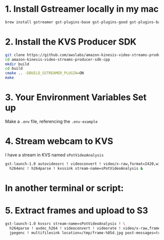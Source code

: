 # 1. Install Gstreamer locally in my mac
```bash
brew install gstreamer gst-plugins-base gst-plugins-good gst-plugins-bad gst-plugins-ugly
```

# 2. Install the KVS Producer SDK 
```bash
git clone https://github.com/awslabs/amazon-kinesis-video-streams-producer-sdk-cpp.git
cd amazon-kinesis-video-streams-producer-sdk-cpp
mkdir build
cd build
cmake .. -DBUILD_GSTREAMER_PLUGIN=ON
make
```

# 3. Your Environment Variables Set up 
Make a `.env` file, referencing the `.env-example` 

# 4. Stream webcam to KVS
I have a stream in KVS named `sPotVideoAnalysis`
```bash
gst-launch-1.0 autovideosrc ! videoconvert ! video/x-raw,format=I420,width=640,height=480 ! \
  h264enc ! h264parse ! kvssink stream-name=sPotVideoAnalysis &
```

# In another terminal or script:
# 5. Extract frames and upload to S3
```bash
gst-launch-1.0 kvssrc stream-name=sPotVideoAnalysis ! \
  h264parse ! avdec_h264 ! videoconvert ! videorate ! video/x-raw,framerate=1/1 ! \
  jpegenc ! multifilesink location=/tmp/frame-%05d.jpg post-messages=true
```

